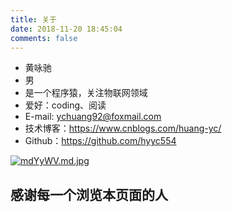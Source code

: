 ```yaml
---
title: 关于
date: 2018-11-20 18:45:04
comments: false
---
```

- 黄咏驰
- 男
- 是一个程序猿，关注物联网领域
- 爱好：coding、阅读
- E-mail:  ychuang92@foxmail.com
- 技术博客：https://www.cnblogs.com/huang-yc/
- Github：https://github.com/hyyc554

[![mdYyWV.md.jpg](https://s2.ax1x.com/2019/08/22/mdYyWV.md.jpg)](https://imgchr.com/i/mdYyWV)

## 感谢每一个浏览本页面的人




